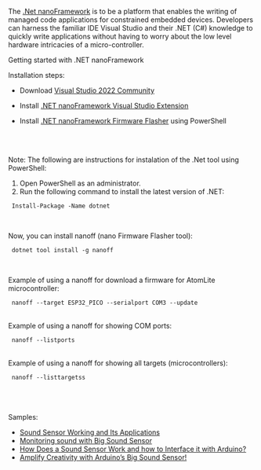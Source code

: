 
The [.Net nanoFramework](https://github.com/nanoframework) is to be a platform that enables the writing of managed code applications for constrained embedded devices. Developers can harness the familiar IDE Visual Studio and their .NET (C#) knowledge to quickly write applications without having to worry about the low level hardware intricacies of a micro-controller.

Getting started with .NET nanoFramework

Installation steps:

- Download [Visual Studio 2022 Community](https://visualstudio.microsoft.com/vs/community/)

- Install [.NET nanoFramework Visual Studio Extension](https://marketplace.visualstudio.com/items?itemName=nanoframework.nanoframework-vs2022-extension)

- Install [.NET nanoFramework Firmware Flasher](https://www.nuget.org/packages/nanoff) using PowerShell

<br />
<br />

Note: The following are instructions for instalation of the .Net tool using PowerShell:
   1. Open PowerShell as an administrator.
   2. Run the following command to install the latest version of .NET:

     Install-Package -Name dotnet

<br />

Now, you can install nanoff (nano Firmware Flasher tool):

     dotnet tool install -g nanoff

<br />

Example of using a nanoff for download a firmware for AtomLite microcontroller:

     nanoff --target ESP32_PICO --serialport COM3 --update
<br />
Example of using a nanoff for showing COM ports:

     nanoff --listports
<br />
Example of using a nanoff for showing all targets (microcontrollers):

     nanoff --listtargetss    

<br />
<br />
<br />
Samples:

 <ul>
    <li><a href="https://robocraze.com/blogs/post/sound-sensor-working-and-its-applications">Sound Sensor Working and Its Applications</a></li>
    <li><a href="https://particle.hackster.io/cjacinto1/monitoring-sound-with-big-sound-sensor-53f9a5">Monitoring sound with Big Sound Sensor</a></li>
    <li><a href="https://circuitdigest.com/microcontroller-projects/interfacing-sound-sensor-with-arduino">How Does a Sound Sensor Work and how to Interface it with Arduino?</a></li>
    <li><a href="https://www.full-skills.com/arduino-uno-projects/amplify-creativity-with-arduinos-big-sound-sensor/">Amplify Creativity with Arduino’s Big Sound Sensor!</a></li>
  <br />
 </ul>

